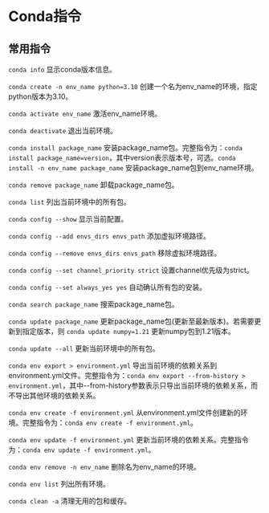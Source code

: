 # Conda指令

## 常用指令

`conda info` 显示conda版本信息。

 `conda create -n env_name python=3.10` 创建一个名为env_name的环境，指定python版本为3.10。

 `conda activate env_name` 激活env_name环境。

 `conda deactivate` 退出当前环境。

 `conda install package_name` 安装package_name包。完整指令为：`conda install package_name=version`，其中version表示版本号，可选。`conda install -n env_name package_name` 安装package_name包到env_name环境。

 `conda remove package_name` 卸载package_name包。

 `conda list` 列出当前环境中的所有包。

 `conda config --show` 显示当前配置。

 `conda config --add envs_dirs envs_path` 添加虚拟环境路径。

 `conda config --remove envs_dirs envs_path` 移除虚拟环境路径。

 `conda config --set channel_priority strict` 设置channel优先级为strict。

 `conda config --set always_yes yes` 自动确认所有包的安装。

 `conda search package_name` 搜索package_name包。

 `conda update package_name` 更新package_name包(更新至最新版本)。若需要更新到指定版本，则 `conda update numpy=1.21` 更新numpy包到1.21版本。

 `conda update --all` 更新当前环境中的所有包。

 `conda env export > environment.yml` 导出当前环境的依赖关系到environment.yml文件。完整指令为：`conda env export --from-history > environment.yml`，其中--from-history参数表示只导出当前环境的依赖关系，而不导出其他环境的依赖关系。

 `conda env create -f environment.yml` 从environment.yml文件创建新的环境。完整指令为：`conda env create -f environment.yml`。

 `conda env update -f environment.yml` 更新当前环境的依赖关系。完整指令为：`conda env update -f environment.yml`。

 `conda env remove -n env_name` 删除名为env_name的环境。

 `conda env list` 列出所有环境。

 `conda clean -a` 清理无用的包和缓存。